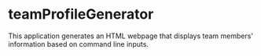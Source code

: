 # teamProfileGenerator
This application generates an HTML webpage that displays team members' information based on command line inputs.
